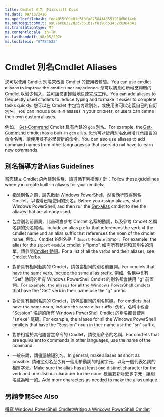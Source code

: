 ```yaml
---
title: Cmdlet 別名 |Microsoft Docs
ms.date: 09/13/2016
ms.openlocfilehash: fed4055f09e01c5f3fa87584d48551918606f4eb
ms.sourcegitcommit: 0907b8c6322d2c7c61b17f8168d53452c8964b41
ms.translationtype: MT
ms.contentlocale: zh-TW
ms.lasthandoff: 08/05/2020
ms.locfileid: "87784532"
---
```

# <a name="cmdlet-aliases"></a><span data-ttu-id="d868d-102">Cmdlet 別名</span><span class="sxs-lookup"><span data-stu-id="d868d-102">Cmdlet Aliases</span></span>

<span data-ttu-id="d868d-103">您可以使用 Cmdlet 別名來改善 Cmdlet 的使用者體驗。</span><span class="sxs-lookup"><span data-stu-id="d868d-103">You can use cmdlet aliases to improve the cmdlet user experience.</span></span> <span data-ttu-id="d868d-104">您可以將別名新增至常用的 Cmdlet 以減少輸入，並可讓您更輕鬆地快速完成工作。</span><span class="sxs-lookup"><span data-stu-id="d868d-104">You can add aliases to frequently used cmdlets to reduce typing and to make it easier to complete tasks quickly.</span></span> <span data-ttu-id="d868d-105">您可以在 Cmdlet 中包含內建別名，或使用者可以定義自己的自訂別名。</span><span class="sxs-lookup"><span data-stu-id="d868d-105">You can include built-in aliases in your cmdlets, or users can define their own custom aliases.</span></span>

<span data-ttu-id="d868d-106">例如， [Get-Command](/powershell/module/microsoft.powershell.core/get-command) Cmdlet 具有內建的 `gcm` 別名。</span><span class="sxs-lookup"><span data-stu-id="d868d-106">For example, the [Get-Command](/powershell/module/microsoft.powershell.core/get-command) cmdlet has a built-in `gcm` alias.</span></span> <span data-ttu-id="d868d-107">您也可以使用別名來新增其他語言的命令名稱，讓使用者不必學習新的命令。</span><span class="sxs-lookup"><span data-stu-id="d868d-107">You can also use aliases to add command names from other languages so that users do not have to learn new commands.</span></span>

## <a name="alias-guidelines"></a><span data-ttu-id="d868d-108">別名指導方針</span><span class="sxs-lookup"><span data-stu-id="d868d-108">Alias Guidelines</span></span>

<span data-ttu-id="d868d-109">當您建立 Cmdlet 的內建別名時，請遵循下列指導方針：</span><span class="sxs-lookup"><span data-stu-id="d868d-109">Follow these guidelines when you create built-in aliases for your cmdlets:</span></span>

- <span data-ttu-id="d868d-110">指派別名之前，請先啟動 Windows PowerShell，然後執行[取得別名](/powershell/module/Microsoft.PowerShell.Utility/Get-Alias)Cmdlet，以查看已經使用的別名。</span><span class="sxs-lookup"><span data-stu-id="d868d-110">Before you assign aliases, start Windows PowerShell, and then run the [Get-Alias](/powershell/module/Microsoft.PowerShell.Utility/Get-Alias) cmdlet to see the aliases that are already used.</span></span>

- <span data-ttu-id="d868d-111">包含別名前置詞，此首碼會參考 Cmdlet 名稱的動詞，以及參考 Cmdlet 名稱名詞的別名尾碼。</span><span class="sxs-lookup"><span data-stu-id="d868d-111">Include an alias prefix that references the verb of the cmdlet name and an alias suffix that references the noun of the cmdlet name.</span></span> <span data-ttu-id="d868d-112">例如，Cmdlet 的別名是「 `Import-Module` ipmo」。</span><span class="sxs-lookup"><span data-stu-id="d868d-112">For example, the alias for the `Import-Module` cmdlet is "ipmo".</span></span> <span data-ttu-id="d868d-113">如需所有動詞和其別名的清單，請參閱[Cmdlet 動詞](./approved-verbs-for-windows-powershell-commands.md)。</span><span class="sxs-lookup"><span data-stu-id="d868d-113">For a list of all the verbs and their aliases, see [Cmdlet Verbs](./approved-verbs-for-windows-powershell-commands.md).</span></span>

- <span data-ttu-id="d868d-114">對於具有相同動詞的 Cmdlet，請包含相同的別名前置詞。</span><span class="sxs-lookup"><span data-stu-id="d868d-114">For cmdlets that have the same verb, include the same alias prefix.</span></span> <span data-ttu-id="d868d-115">例如，名稱中含有 "Get" 動詞的所有 Windows PowerShell Cmdlet 的別名都會使用 "g" 前置詞。</span><span class="sxs-lookup"><span data-stu-id="d868d-115">For example, the aliases for all the Windows PowerShell cmdlets that have the "Get" verb in their name use the "g" prefix.</span></span>

- <span data-ttu-id="d868d-116">對於具有相同名詞的 Cmdlet，請包含相同的別名尾碼。</span><span class="sxs-lookup"><span data-stu-id="d868d-116">For cmdlets that have the same noun, include the same alias suffix.</span></span> <span data-ttu-id="d868d-117">例如，名稱中包含 "Session" 名詞的所有 Windows PowerShell Cmdlet 的別名都會使用 "sn.exe" 尾碼。</span><span class="sxs-lookup"><span data-stu-id="d868d-117">For example, the aliases for all the Windows PowerShell cmdlets that have the "Session" noun in their name use the "sn" suffix.</span></span>

- <span data-ttu-id="d868d-118">對於相當於其他語言之命令的 Cmdlet，請使用命令的名稱。</span><span class="sxs-lookup"><span data-stu-id="d868d-118">For cmdlets that are equivalent to commands in other languages, use the name of the command.</span></span>

- <span data-ttu-id="d868d-119">一般來說，請儘量縮短別名。</span><span class="sxs-lookup"><span data-stu-id="d868d-119">In general, make aliases as short as possible.</span></span> <span data-ttu-id="d868d-120">請確定別名至少有一個用於動詞的相異字元，以及一個代表名詞的相異字元。</span><span class="sxs-lookup"><span data-stu-id="d868d-120">Make sure the alias has at least one distinct character for the verb and one distinct character for the noun.</span></span> <span data-ttu-id="d868d-121">視需要新增更多字元，讓別名成為唯一的。</span><span class="sxs-lookup"><span data-stu-id="d868d-121">Add more characters as needed to make the alias unique.</span></span>

## <a name="see-also"></a><span data-ttu-id="d868d-122">另請參閱</span><span class="sxs-lookup"><span data-stu-id="d868d-122">See Also</span></span>

[<span data-ttu-id="d868d-123">撰寫 Windows PowerShell Cmdlet</span><span class="sxs-lookup"><span data-stu-id="d868d-123">Writing a Windows PowerShell Cmdlet</span></span>](./writing-a-windows-powershell-cmdlet.md)
